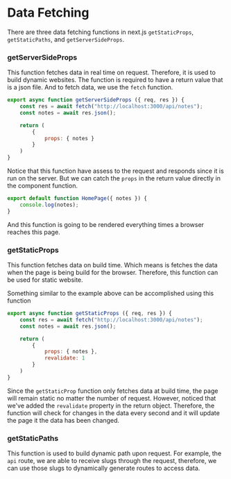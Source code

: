 


# Data Fetching

There are three data fetching functions in next.js `getStaticProps`, `getStaticPaths`, and `getServerSideProps`.

### getServerSideProps

This function fetches data in real time on request. Therefore, it is used to build dynamic websites. The function is required to have a return value that is a json file. And to fetch data, we use the `fetch` function.

```javascript
export async function getServerSideProps ({ req, res }) {
	const res = await fetch("http://localhost:3000/api/notes");
	const notes = await res.json();

	return (
		{
			props: { notes }
		}
	)
}
```

Notice that this function have assess to the request and responds since it is run on the server. But we can catch the `props` in the return value directly in the component function.

```javascript
export default function HomePage({ notes }) {
	console.log(notes);
}
```

And this function is going to be rendered everything times a browser reaches this page.

### getStaticProps

This function fetches data on build time. Which means is fetches the data when the page is being build for the browser. Therefore, this function can be used for static website.

Something similar to the example above can be accomplished using this function

```javascript
export async function getStaticProps ({ req, res }) {
	const res = await fetch("http://localhost:3000/api/notes");
	const notes = await res.json();

	return (
		{
			props: { notes },
			revalidate: 1
		}
	)
}
```

Since the `getStaticProp` function only fetches data at build time, the page will remain static no matter the number of request. However, noticed that we've added the `revalidate` property in the return object. Therefore, the function will check for changes in the data every second and it will update the page it the data has been changed.

### getStaticPaths

This function is used to build dynamic path upon request. For example, the `api` route, we are able to receive slugs through the request, therefore, we can use those slugs to dynamically generate routes to access data.
